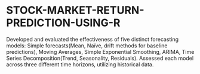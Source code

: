 # STOCK-MARKET-RETURN-PREDICTION-USING-R
 Developed and evaluated  the effectiveness of five distinct forecasting models: Simple forecasts(Mean, Naïve, drift methods for baseline predictions),  Moving Averages, Simple Exponential Smoothing, ARIMA, Time Series Decomposition(Trend, Seasonality, Residuals).  Assessed each model across three different time horizons, utilizing historical data.
